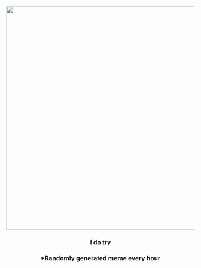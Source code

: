<p align="center">
        <img src="https://i.redd.it/yjwvwtn308q81.jpg" width="600" height="600">
        </p>
        <h3 align="center">I do try</h3>
        <h3 align="center">*Randomly generated meme every hour</h3>
    